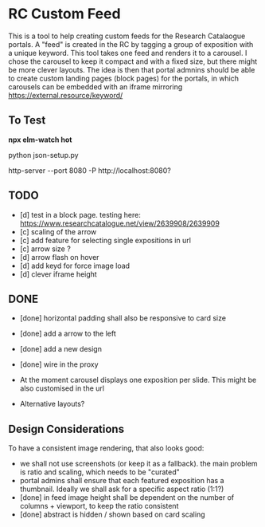 # RC Custom Feed

This is a tool to help creating custom feeds for the Research Catalaogue portals. A "feed" is created in the RC by tagging a group of exposition with a unique keyword. This tool takes one feed and renders it to a carousel. I chose the carousel to keep it compact and with a fixed size, but there might be more clever layouts. The idea is then that portal admnins should be able to create custom landing pages (block pages) for the portals, in which carousels can be embedded with an iframe mirroring https://external.resource/keyword/

## To Test

__npx elm-watch hot__

python json-setup.py

http-server --port 8080 -P http://localhost:8080?



## TODO


- [d] test in a block page. testing here: https://www.researchcatalogue.net/view/2639908/2639909
- [c] scaling of the arrow
- [c] add feature for selecting single expositions in url
- [c] arrow size ?
- [d] arrow flash on hover
- [d] add keyd for force image load
- [d] clever iframe height

## DONE

- [done] horizontal padding shall also be responsive to card size 
- [done] add a arrow to the left
- [done] add a new design
- [done] wire in the proxy

- At the moment carousel displays one exposition per slide. This might be also customised in the url
- Alternative layouts?

## Design Considerations
To have a consistent image rendering, that also looks good:
- we shall not use screenshots (or keep it as a fallback). the main problem is ratio and scaling, which needs to be "curated"
- portal admins shall ensure that each featured exposition has a thumbnail. Ideally we shall ask for a specific aspect ratio (1:1?)
- [done] in feed image height shall be dependent on the number of columns + viewport, to keep the ratio consistent 
- [done] abstract is hidden / shown based on card scaling